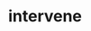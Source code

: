 ---
git: https://github.com/soundcloud/intervene
logohandle: intervenedev
sort: intervene
title: intervene
website: https://intervene.dev/
---